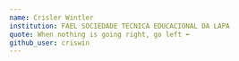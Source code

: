 ```yaml
---
name: Crisler Wintler
institution: FAEL SOCIEDADE TECNICA EDUCACIONAL DA LAPA 
quote: When nothing is going right, go left ⬅️
github_user: criswin
---
```

